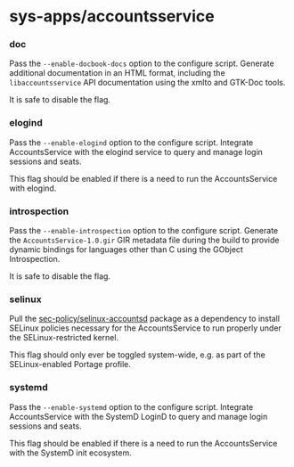 # sys-apps/accountsservice

### doc
Pass the `--enable-docbook-docs` option to the configure script. Generate additional documentation in an HTML format, including the `libaccountsservice` API documentation using the xmlto and GTK-Doc tools.

It is safe to disable the flag.

### elogind
Pass the `--enable-elogind` option to the configure script. Integrate AccountsService with the elogind service to query and manage login sessions and seats.

This flag should be enabled if there is a need to run the AccountsService with elogind.

### introspection
Pass the `--enable-introspection` option to the configure script. Generate the `AccountsService-1.0.gir` GIR metadata file during the build to provide dynamic bindings for languages other than C using the GObject Introspection.

It is safe to disable the flag.

### selinux
Pull the [sec-policy/selinux-accountsd](../sec-policy/selinux-accountsd.md) package as a dependency to install SELinux policies necessary for the AccountsService to run properly under the SELinux-restricted kernel.

This flag should only ever be toggled system-wide, e.g. as part of the SELinux-enabled Portage profile.

### systemd
Pass the `--enable-systemd` option to the configure script. Integrate AccountsService with the SystemD LoginD to query and manage login sessions and seats.

This flag should be enabled if there is a need to run the AccountsService with the SystemD init ecosystem.
